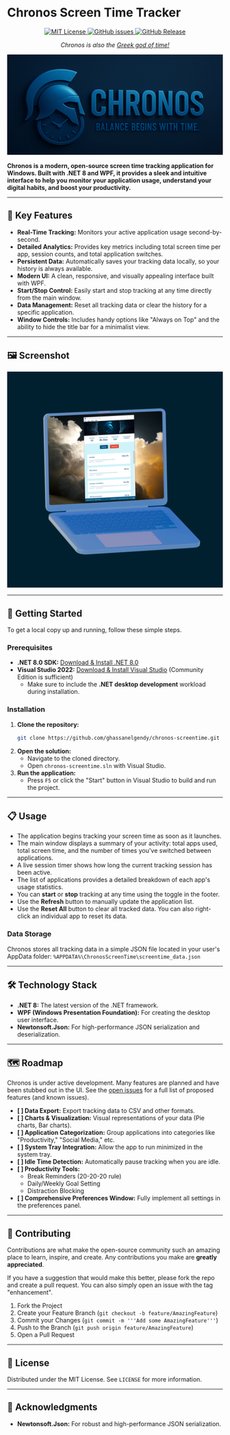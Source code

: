 # Chronos Screen Time Tracker

<p align="center">
  <a href="https://opensource.org/licenses/MIT">
    <img src="https://img.shields.io/badge/License-MIT-blue.svg" alt="MIT License"/>
  </a>
  <a href="https://github.com/ghassanelgendy/chronos-screentime/issues">
    <img src="https://img.shields.io/github/issues/ghassanelgendy/chronos-screentime" alt="GitHub issues"/>
  </a>
  <a href="https://github.com/ghassanelgendy/chronos-screentime/releases/tag/latest">
    <img src="https://img.shields.io/github/v/release/ghassanelgendy/chronos-screentime?link=https%3A%2F%2Fgithub.com%2Fghassanelgendy%2Fchronos-screentime%2Freleases%2Ftag%2Flatest" alt="GitHub Release"/>
  </a>
</p>

<p align="center">
  <em>
          Chronos is also the 
    <a href="https://en.wikipedia.org/wiki/Chronos" target="_blank">
 Greek god of time!
    </a>
  </em>
</p>

![Chronos Banner](coverSlogan.jpg)

**Chronos is a modern, open-source screen time tracking application for Windows. Built with .NET 8 and WPF, it provides a sleek and intuitive interface to help you monitor your application usage, understand your digital habits, and boost your productivity.**

---

## 🌟 Key Features

- **Real-Time Tracking:** Monitors your active application usage second-by-second.
- **Detailed Analytics:** Provides key metrics including total screen time per app, session counts, and total application switches.
- **Persistent Data:** Automatically saves your tracking data locally, so your history is always available.
- **Modern UI:** A clean, responsive, and visually appealing interface built with WPF.
- **Start/Stop Control:** Easily start and stop tracking at any time directly from the main window.
- **Data Management:** Reset all tracking data or clear the history for a specific application.
- **Window Controls:** Includes handy options like "Always on Top" and the ability to hide the title bar for a minimalist view.

---

## 🖼️ Screenshot

![Chronos Screenshot](screenshot.jpg)


---

## 🚀 Getting Started

To get a local copy up and running, follow these simple steps.

### Prerequisites

- **.NET 8.0 SDK:** [Download & Install .NET 8.0](https://dotnet.microsoft.com/download/dotnet/8.0)
- **Visual Studio 2022:** [Download & Install Visual Studio](https://visualstudio.microsoft.com/vs/) (Community Edition is sufficient)
  - Make sure to include the **.NET desktop development** workload during installation.

### Installation

1.  **Clone the repository:**
    ```sh
    git clone https://github.com/ghassanelgendy/chronos-screentime.git
    ```
2.  **Open the solution:**
    - Navigate to the cloned directory.
    - Open `chronos-screentime.sln` with Visual Studio.
3.  **Run the application:**
    - Press `F5` or click the "Start" button in Visual Studio to build and run the project.

---

## 📋 Usage

- The application begins tracking your screen time as soon as it launches.
- The main window displays a summary of your activity: total apps used, total screen time, and the number of times you've switched between applications.
- A live session timer shows how long the current tracking session has been active.
- The list of applications provides a detailed breakdown of each app's usage statistics.
- You can **start** or **stop** tracking at any time using the toggle in the footer.
- Use the **Refresh** button to manually update the application list.
- Use the **Reset All** button to clear all tracked data. You can also right-click an individual app to reset its data.

### Data Storage

Chronos stores all tracking data in a simple JSON file located in your user's AppData folder:
`%APPDATA%\ChronosScreenTime\screentime_data.json`

---

## 🛠️ Technology Stack

- **.NET 8:** The latest version of the .NET framework.
- **WPF (Windows Presentation Foundation):** For creating the desktop user interface.
- **Newtonsoft.Json:** For high-performance JSON serialization and deserialization.

---

## 🗺️ Roadmap

Chronos is under active development. Many features are planned and have been stubbed out in the UI. See the [open issues](https://github.com/ghassanelgendy/chronos-screentime/issues) for a full list of proposed features (and known issues).

- **[ ] Data Export:** Export tracking data to CSV and other formats.
- **[ ] Charts & Visualization:** Visual representations of your data (Pie charts, Bar charts).
- **[ ] Application Categorization:** Group applications into categories like "Productivity," "Social Media," etc.
- **[ ] System Tray Integration:** Allow the app to run minimized in the system tray.
- **[ ] Idle Time Detection:** Automatically pause tracking when you are idle.
- **[ ] Productivity Tools:**
    - Break Reminders (20-20-20 rule)
    - Daily/Weekly Goal Setting
    - Distraction Blocking
- **[ ] Comprehensive Preferences Window:** Fully implement all settings in the preferences panel.

---

## 🤝 Contributing

Contributions are what make the open-source community such an amazing place to learn, inspire, and create. Any contributions you make are **greatly appreciated**.

If you have a suggestion that would make this better, please fork the repo and create a pull request. You can also simply open an issue with the tag "enhancement".

1.  Fork the Project
2.  Create your Feature Branch (`git checkout -b feature/AmazingFeature`)
3.  Commit your Changes (`git commit -m '''Add some AmazingFeature'''`)
4.  Push to the Branch (`git push origin feature/AmazingFeature`)
5.  Open a Pull Request 

---

## 📜 License

Distributed under the MIT License. See `LICENSE` for more information.

---

## 🙏 Acknowledgments

- **Newtonsoft.Json:** For robust and high-performance JSON serialization.

